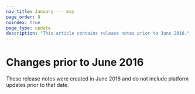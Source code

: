 ```yaml
---
nav_title: January --- may
page_order: 8
noindex: true
page_type: update
description: "This article contains release notes prior to June 2016."
---
```


# Changes prior to June 2016

These release notes were created in June 2016 and do not include platform updates prior to that date.
